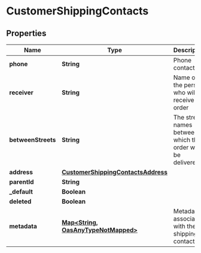 

# CustomerShippingContacts

## Properties

Name | Type | Description | Notes
------------ | ------------- | ------------- | -------------
**phone** | **String** | Phone contact |  [optional]
**receiver** | **String** | Name of the person who will receive the order |  [optional]
**betweenStreets** | **String** | The street names between which the order will be delivered. |  [optional]
**address** | [**CustomerShippingContactsAddress**](CustomerShippingContactsAddress.md) |  | 
**parentId** | **String** |  |  [optional]
**_default** | **Boolean** |  |  [optional]
**deleted** | **Boolean** |  |  [optional]
**metadata** | [**Map&lt;String, OasAnyTypeNotMapped&gt;**](OasAnyTypeNotMapped.md) | Metadata associated with the shipping contact |  [optional]




